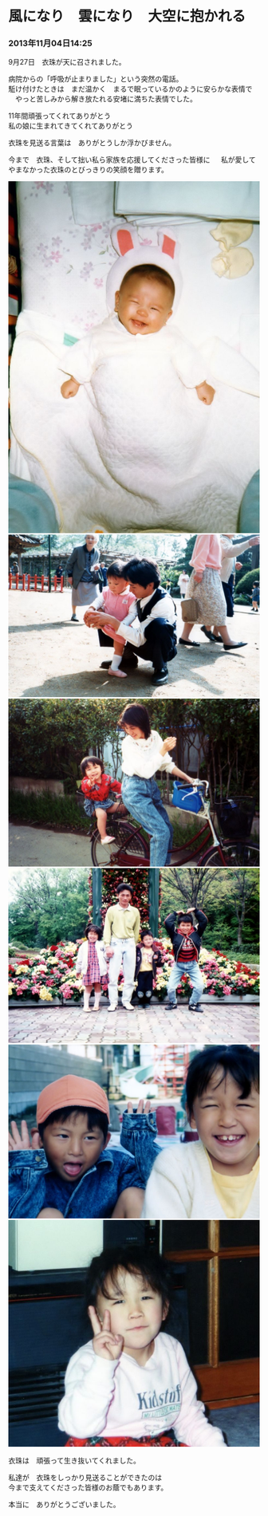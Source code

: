 # 風になり　雲になり　大空に抱かれる
### 2013年11月04日14:25

9月27日　衣珠が天に召されました。

病院からの「呼吸が止まりました」という突然の電話。  
駈け付けたときは　まだ温かく　まるで眠っているかのように安らかな表情で  
　やっと苦しみから解き放たれる安堵に満ちた表情でした。

11年間頑張ってくれてありがとう  
私の娘に生まれてきてくれてありがとう

衣珠を見送る言葉は　ありがとうしか浮かびません。

今まで　衣珠、そして拙い私ら家族を応援してくださった皆様に  　
私が愛してやまなかった衣珠のとびっきりの笑顔を贈ります。

![](/blog/img/0efa06d7.jpg)  
![](/blog/img/700438f1.jpg)  
![](/blog/img/28e9e645.jpg)  
![](/blog/img/a381ca75.jpg)  
![](/blog/img/e2dbe215.jpg)  
![](/blog/img/00df6f3b.jpg)

衣珠は　頑張って生き抜いてくれました。

私達が　衣珠をしっかり見送ることができたのは  
今まで支えてくださった皆様のお蔭でもあります。

本当に　ありがとうございました。